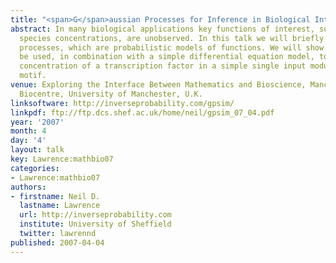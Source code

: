 ```yaml
---
title: "<span>G</span>aussian Processes for Inference in Biological Interaction Networks"
abstract: In many biological applications key functions of interest, such as chemical
  species concentrations, are unobserved. In this talk we will briefly introduce Gaussian
  processes, which are probabilistic models of functions. We will show how they can
  be used, in combination with a simple differential equation model, to estimate the
  concentration of a transcription factor in a simple single input module network
  motif.
venue: Exploring the Interface Between Mathematics and Bioscience, Manchester Interdisciplinary
  Biocentre, University of Manchester, U.K.
linksoftware: http://inverseprobability.com/gpsim/
linkpdf: ftp://ftp.dcs.shef.ac.uk/home/neil/gpsim_07_04.pdf
year: '2007'
month: 4
day: '4'
layout: talk
key: Lawrence:mathbio07
categories:
- Lawrence:mathbio07
authors:
- firstname: Neil D.
  lastname: Lawrence
  url: http://inverseprobability.com
  institute: University of Sheffield
  twitter: lawrennd
published: 2007-04-04
---
```

